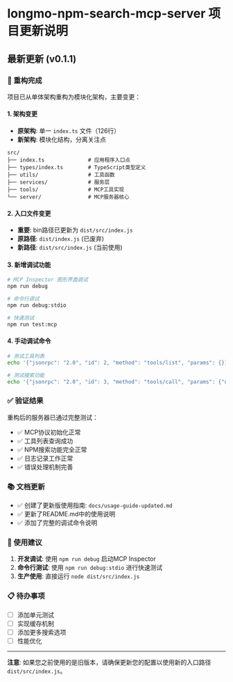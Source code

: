 # longmo-npm-search-mcp-server 项目更新说明

## 最新更新 (v0.1.1)

### 🔄 重构完成

项目已从单体架构重构为模块化架构，主要变更：

#### 1. 架构变更
- **原架构**: 单一 `index.ts` 文件（126行）
- **新架构**: 模块化结构，分离关注点

```
src/
├── index.ts              # 应用程序入口点
├── types/index.ts        # TypeScript类型定义
├── utils/                # 工具函数
├── services/             # 服务层
├── tools/                # MCP工具实现
└── server/               # MCP服务器核心
```

#### 2. 入口文件变更
- **重要**: bin路径已更新为 `dist/src/index.js`
- **原路径**: `dist/index.js` (已废弃)
- **新路径**: `dist/src/index.js` (当前使用)

#### 3. 新增调试功能

```bash
# MCP Inspector 图形界面调试
npm run debug

# 命令行调试
npm run debug:stdio

# 快速测试
npm run test:mcp
```

#### 4. 手动调试命令

```bash
# 测试工具列表
echo '{"jsonrpc": "2.0", "id": 2, "method": "tools/list", "params": {}}' | node dist/src/index.js

# 测试搜索功能
echo '{"jsonrpc": "2.0", "id": 3, "method": "tools/call", "params": {"name": "search_npm_packages", "arguments": {"query": "react"}}}' | node dist/src/index.js
```

### ✅ 验证结果

重构后的服务器已通过完整测试：

- ✅ MCP协议初始化正常
- ✅ 工具列表查询成功
- ✅ NPM搜索功能完全正常
- ✅ 日志记录工作正常
- ✅ 错误处理机制完善

### 📚 文档更新

- ✅ 创建了更新版使用指南: `docs/usage-guide-updated.md`
- ✅ 更新了README.md中的使用说明
- ✅ 添加了完整的调试命令说明

### 🚀 使用建议

1. **开发调试**: 使用 `npm run debug` 启动MCP Inspector
2. **命令行测试**: 使用 `npm run debug:stdio` 进行快速测试
3. **生产使用**: 直接运行 `node dist/src/index.js`

### 📋 待办事项

- [ ] 添加单元测试
- [ ] 实现缓存机制
- [ ] 添加更多搜索选项
- [ ] 性能优化

---

**注意**: 如果您之前使用的是旧版本，请确保更新您的配置以使用新的入口路径 `dist/src/index.js`。